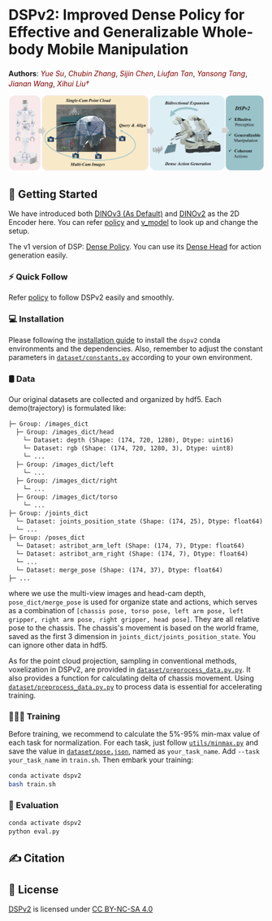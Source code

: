 # DSPv2: Improved Dense Policy for Effective and Generalizable Whole-body Mobile Manipulation

<!-- [![Paper on arXiv](https://img.shields.io/badge/Paper-arXiv-red.svg)](https://arxiv.org/abs/2503.13217) [![Project Page](https://img.shields.io/badge/Project-Page-blue.svg)](https://selen-suyue.github.io/DspNet/) [![Tasks Report](https://img.shields.io/badge/Report-PDF-orange.svg)]() -->

**Authors**: <a href="https://selen-suyue.github.io" style="color: maroon; text-decoration: none; font-style: italic;">Yue Su</a><sup></sup>,
<a href="https://lin-shan.com/" style="color: maroon; text-decoration: none; font-style: italic;">Chubin Zhang</a><sup></sup>,
<a href="https://ch3cook-fdu.github.io/" style="color: maroon; text-decoration: none; font-style: italic;">Sijin Chen</a>,
<a href="" style="color: maroon; text-decoration: none; font-style: italic;">Liufan Tan</a>,
<a href="https://andytang15.github.io/" style="color: maroon; text-decoration: none; font-style: italic;">Yansong Tang</a>,
<a href="https://scholar.google.com/citations?user=mt5mvZ8AAAAJ&hl=en" style="color: maroon; text-decoration: none; font-style: italic;">Jianan Wang</a>,
<a href="https://xh-liu.github.io/" style="color: maroon; text-decoration: none; font-style: italic;">Xihui Liu&dagger;</a><sup></sup>

![teaser](assets/images/teaser.png)
## 🛫 Getting Started
We have introduced both [DINOv3 (As Default)](https://github.com/facebookresearch/dinov3) and [DINOv2](https://github.com/facebookresearch/dinov2) as the 2D Encoder here. You can refer [policy](policy/policy.py) and [v_model](policy/v_model.py) to look up and change the setup. 

The v1 version of DSP: [Dense Policy](https://selen-suyue.github.io/DspNet/). You can use its [Dense Head](https://github.com/Selen-Suyue/DensePolicy/blob/main/policy/dense_policy.py) for action generation easily.

### ⚡️ Quick Follow
Refer [policy](policy/policy.py) to follow DSPv2 easily and smoothly.

### 💻 Installation

Please following the [installation guide](assets/docs/INSTALL.md) to install the `dspv2` conda environments and the dependencies. Also, remember to adjust the constant parameters in [`dataset/constants.py`](dataset/constants.py) according to your own environment.

### 🛢️ Data 

Our original datasets are collected and organized by hdf5.
Each demo(trajectory) is formulated like:
```
├─ Group: /images_dict
  ├─ Group: /images_dict/head
    └─ Dataset: depth (Shape: (174, 720, 1280), Dtype: uint16)
    └─ Dataset: rgb (Shape: (174, 720, 1280, 3), Dtype: uint8)
    └─ ...
  ├─ Group: /images_dict/left
    └─ ...
  ├─ Group: /images_dict/right
    └─ ...
  ├─ Group: /images_dict/torso
    └─ ...
├─ Group: /joints_dict
  └─ Dataset: joints_position_state (Shape: (174, 25), Dtype: float64)
  └─ ...
├─ Group: /poses_dict
  └─ Dataset: astribot_arm_left (Shape: (174, 7), Dtype: float64)
  └─ Dataset: astribot_arm_right (Shape: (174, 7), Dtype: float64)
  └─ ...
  └─ Dataset: merge_pose (Shape: (174, 37), Dtype: float64)
├─ ...
```
where we use the multi-view images and head-cam depth, `pose_dict/merge_pose` is used for organize state and actions, which serves as a combination of
`[chassis pose, torso pose, left arm pose, left gripper, right arm pose, right gripper, head pose]`. They are all relative pose to the chassis. The chassis's movement is based on the world frame, saved as the first 3 dimension in `joints_dict/joints_position_state`. You can ignore other data in hdf5.

As for the point cloud projection, sampling in conventional methods, voxelization in DSPv2, are provided in [`dataset/preprocess_data.py.py`](dataset/preprocess_data.py). It also provides a function for calculating delta of chassis movement. Using [`dataset/preprocess_data.py.py`](dataset/preprocess_data.py) to process data is essential for accelerating training.


### 🧑🏻‍💻 Training
Before training, we recommend to calculate the 5%-95% min-max value of each task for normalization. For each task, just follow [`utils/minmax.py`](utils/minmax.py) and save the value in [`dataset/pose.json`](dataset/pose.json), named as `your_task_name`. Add `--task your_task_name` in `train.sh`. Then embark your training:

```bash
conda activate dspv2
bash train.sh
```

### 🤖 Evaluation

```bash
conda activate dspv2
python eval.py
```

## ✍️ Citation

<!-- ```bibtex
@article{su2025dense,
  title={Dense Policy: Bidirectional Autoregressive Learning of Actions},
  author={Su, Yue and Zhan, Xinyu and Fang, Hongjie and Xue, Han and Fang, Hao-Shu and Li, Yong-Lu and Lu, Cewu and Yang, Lixin},
  journal={arXiv preprint arXiv:2503.13217},
  year={2025}
}
``` -->

## 📃 License

<p xmlns:cc="http://creativecommons.org/ns#" xmlns:dct="http://purl.org/dc/terms/"><a property="dct:title" rel="" rel="cc:attributionURL" href="">DSPv2</a> is licensed under <a href="https://creativecommons.org/licenses/by-nc-sa/4.0/?ref=chooser-v1" target="_blank" rel="license noopener noreferrer" style="display:inline-block;">CC BY-NC-SA 4.0<img style="height:22px!important;margin-left:3px;vertical-align:text-bottom;" src="https://mirrors.creativecommons.org/presskit/icons/cc.svg?ref=chooser-v1" alt=""><img style="height:22px!important;margin-left:3px;vertical-align:text-bottom;" src="https://mirrors.creativecommons.org/presskit/icons/by.svg?ref=chooser-v1" alt=""><img style="height:22px!important;margin-left:3px;vertical-align:text-bottom;" src="https://mirrors.creativecommons.org/presskit/icons/nc.svg?ref=chooser-v1" alt=""><img style="height:22px!important;margin-left:3px;vertical-align:text-bottom;" src="https://mirrors.creativecommons.org/presskit/icons/sa.svg?ref=chooser-v1" alt=""></a></p>